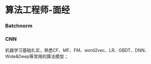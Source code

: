 # 算法工程师-面经



### Batchnorm



### CNN



机器学习基础扎实，熟悉CF、MF、FM、word2vec、LR、GBDT、DNN、Wide&Deep等常用的算法模型；

